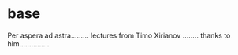 # base
Per aspera ad astra.........
lectures from Тimo Хirianov ........
thanks to him...............
